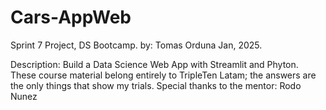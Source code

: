 # Cars-AppWeb
Sprint 7 Project, DS Bootcamp.
by: Tomas Orduna
Jan, 2025.

Description: Build a Data Science Web App with Streamlit and Phyton.
These course material belong entirely to TripleTen Latam; the answers are the only things that show my trials.
Special thanks to the mentor: Rodo Nunez

